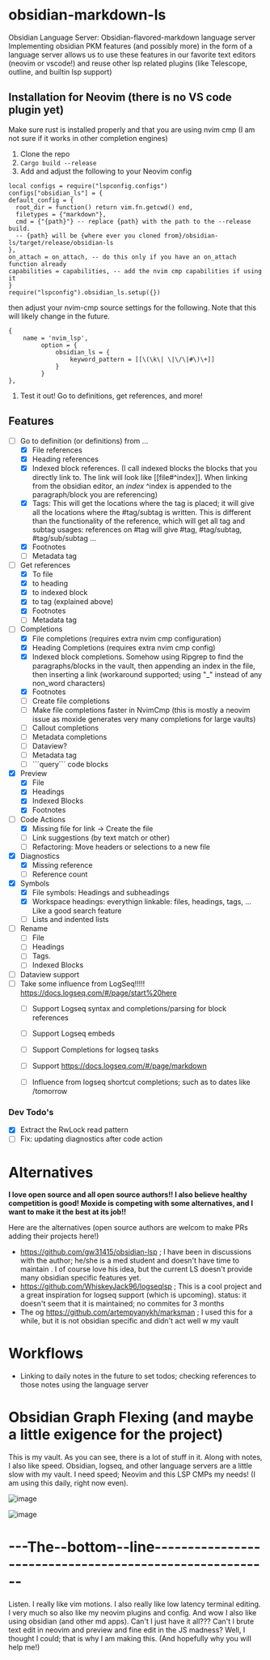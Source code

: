 # obsidian-markdown-ls
Obsidian Language Server: Obsidian-flavored-markdown language server 
Implementing obsidian PKM features (and possibly more) in the form of a language server allows us to use these features in our favorite text editors (neovim or vscode!) and reuse other lsp related plugins (like Telescope, outline, and builtin lsp support)

## Installation for Neovim (there is no VS code plugin yet)

Make sure rust is installed properly and that you are using nvim cmp (I am not sure if it works in other completion engines)

1. Clone the repo
2. `Cargo build --release`
3. Add and adjust the following to your Neovim config  

```
local configs = require("lspconfig.configs")
configs["obsidian_ls"] = {
default_config = {
  root_dir = function() return vim.fn.getcwd() end,
  filetypes = {"markdown"},
  cmd = {"{path}"} -- replace {path} with the path to the --release build. 
  -- {path} will be {where ever you cloned from}/obsidian-ls/target/release/obsidian-ls
},
on_attach = on_attach, -- do this only if you have an on_attach function already
capabilities = capabilities, -- add the nvim cmp capabilities if using it
}
require("lspconfig").obsidian_ls.setup({})
```

then adjust your nvim-cmp source settings for the following. Note that this will likely change in the future.

```
{
    name = 'nvim_lsp',
         option = {
             obsidian_ls = {
                 keyword_pattern = [[\(\k\| \|\/\|#\)\+]]
             }
         }
},
```


1. Test it out! Go to definitions, get references, and more!

## Features

- [ ] Go to definition (or definitions) from ...
    - [X] File references
    - [X] Heading references
    - [X] Indexed block references. (I call indexed blocks the blocks that you directly link to. The link will look like [[file#^index]]. When linking from the obsidian editor, an *index* ^index is appended to the paragraph/block you are referencing)
    - [X] Tags: This will get the locations where the tag is placed; it will give all the locations where the #tag/subtag is written. This is different than the functionality of the reference, which will get all tag and subtag usages: references on #tag will give #tag, #tag/subtag, #tag/sub/subtag ... 
    - [X] Footnotes
    - [ ] Metadata tag
- [ ] Get references
    - [X] To file
    - [X] to heading
    - [X] to indexed block
    - [X] to tag (explained above)
    - [X] Footnotes
    - [ ] Metadata tag
- [ ] Completions
    - [X] File completions (requires extra nvim cmp configuration)
    - [X] Heading Completions (requires extra nvim cmp config)
    - [X] Indexed block completions. Somehow using Ripgrep to find the paragraphs/blocks in the vault, then appending an index in the file, then inserting a link (workaround supported; using "_" instead of any non_word characters)
    - [X] Footnotes
    - [ ] Create file completions
    - [ ] Make file completions faster in NvimCmp (this is mostly a neovim issue as moxide generates very many completions for large vaults)
    - [ ] Callout completions
    - [ ] Metadata completions
    - [ ] Dataview?
    - [ ] Metadata tag
    - [ ] \`\`\`query\`\`\` code blocks
- [X] Preview
    - [X] File
    - [X] Headings
    - [X] Indexed Blocks
    - [X] Footnotes
- [ ] Code Actions
    - [x] Missing file for link -> Create the file
    - [ ] Link suggestions (by text match or other)
    - [ ] Refactoring: Move headers or selections to a new file
- [X] Diagnostics
    - [X] Missing reference
    - [ ] Reference count
- [X] Symbols
    - [X] File symbols: Headings and subheadings
    - [X] Workspace headings: everythign linkable: files, headings, tags, ... Like a good search feature
    - [ ] Lists and indented lists
- [ ] Rename
    - [ ] File
    - [ ] Headings
    - [ ] Tags.
    - [ ] Indexed Blocks
- [ ] Dataview support
- [ ] Take some influence from LogSeq!!!!! https://docs.logseq.com/#/page/start%20here
    - [ ] Support Logseq syntax and completions/parsing for block references
    - [ ] Support Logseq embeds
    - [ ] Support Completions for logseq tasks
    - [ ] Support https://docs.logseq.com/#/page/markdown
    - [ ] Influence from logseq shortcut completions; such as to dates like /tomorrow



### Dev Todo's

- [X] Extract the RwLock read pattern
- [ ] Fix: updating diagnostics after code action

# Alternatives

**I love open source and all open source authors!! I also believe healthy competition is good! Moxide is competing with some alternatives, and I want to make it the best at its job!!**

Here are the alternatives (open source authors are welcom to make PRs adding their projects here!)

- https://github.com/gw31415/obsidian-lsp ; I have been in discussions with the author; he/she is a med student and doesn't have time to maintain . I of course love his idea, but the current LS doesn't provide many obsidian specific features yet. 
- https://github.com/WhiskeyJack96/logseqlsp ; This is a cool project and a great inspiration for logseq support (which is upcoming). status: it doesn't seem that it is maintained; no commites for 3 months
- The og https://github.com/artempyanykh/marksman ; I used this for a while, but it is not obsidian specific and didn't act well w my vault

# Workflows

- Linking to daily notes in the future to set todos; checking references to those notes using the language server

# Obsidian Graph Flexing (and maybe a little exigence for the project)

This is my vault. As you can see, there is a lot of stuff in it. Along with notes, I also like speed. Obsidian, logseq, and other language servers are a little slow with my vault. I need speed; Neovim and this LSP CMPs my needs! (I am using this daily, right now even). 

![image](https://github.com/Feel-ix-343/moxide/assets/88951499/3de26de6-1113-469f-8807-40dd6c2e1e03)

![image](https://github.com/Feel-ix-343/moxide/assets/88951499/9204ebf9-f927-4f1e-8563-12e79099debd)



# ---The--bottom--line--------------------------------------------------------

Listen. I really like vim motions. I also really like low latency terminal editing. I very much so also like my neovim plugins and config. And wow I also like using obsidian (and other md apps). Can't I just have it all??? Can't I brute text edit in neovim and preview and fine edit in the JS madness? Well, I thought I could; that is why I am making this. (And hopefully why you will help me!)
